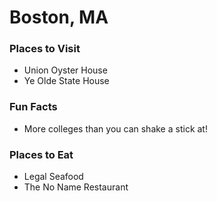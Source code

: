 # Boston, MA

### Places to Visit
- Union Oyster House
- Ye Olde State House

### Fun Facts
- More colleges than you can shake a stick at!

### Places to Eat
- Legal Seafood
- The No Name Restaurant
